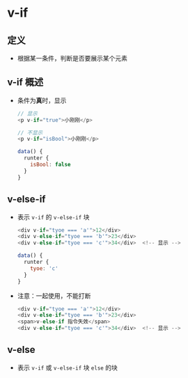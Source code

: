 # v-if

## 定义

+ 根据某一条件，判断是否要展示某个元素

## v-if 概述

+ 条件为**真**时，显示

  ```js
  // 显示
  <p v-if="true">小刚刚</p>
  ```

  ```js
  // 不显示
  <p v-if="isBool">小刚刚</p>

  data() {
    runter {
      isBool: false
    }
  }
  ```

## v-else-if

+ 表示 `v-if` 的 `v-else-if` 块

  ```js
  <div v-if="tyoe === 'a'">12</div>
  <div v-else-if="tyoe === 'b'">23</div>
  <div v-else-if="tyoe === 'c'">34</div>  <!-- 显示 -->

  data() {
    runter {
      tyoe: 'c'
    }
  }
  ```

+ 注意：一起使用，不能打断

  ```js
  <div v-if="tyoe === 'a'">12</div>
  <div v-else-if="tyoe === 'b'">23</div>
  <span>v-else-if 指令失效</span>
  <div v-else-if="tyoe === 'c'">34</div>  <!-- 显示 -->
  ```

## v-else

+ 表示 `v-if` 或 `v-else-if` 块 `else` 的块
